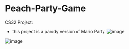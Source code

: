 # Peach-Party-Game

CS32 Project:
  - this project is a parody version of Mario Party.
![image](https://github.com/zxcvbbbnm/Peach-Party-Game/assets/123872988/23f2e3b6-3445-4111-ad50-b715079bc7f7)

![image](https://github.com/zxcvbbbnm/Peach-Party-Game/assets/123872988/1976e28c-d0ea-4d6a-8906-e3bb6704e65e)
